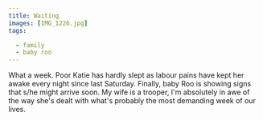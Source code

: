 ```yaml
---
title: Waiting
images: [IMG_1226.jpg]
tags:

  - family
  - baby roo
---
```

What a week. Poor Katie has hardly slept as labour pains have kept her awake every night since last Saturday. Finally, baby Roo is showing signs that s/he might arrive soon. My wife is a trooper, I'm absolutely in awe of the way she's dealt with what's probably the most demanding week of our lives.
